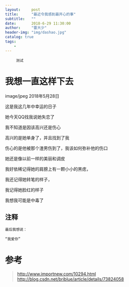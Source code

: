 ```yaml
---
layout:     post
title:      "最近令我感到最开心的事"
subtitle:   ""
date:       2018-6-29 11:30:00
author:     "雷大少"
header-img: "img/dashao.jpg"
catalog: true
tags:
    - 
---
```




         测试
# 我想一直这样下去

 image/jpeg
2018年5月28日

这是我这几年中幸运的日子

她今天QQ找我说她失恋了

我不知道是因该高兴还是伤心

高兴的是她单身了，并且找到了我

伤心的是他被那个渣男伤到了，我该如何弥补他的伤口

她还是像以前一样的美丽和调皮

我好依稀记得她的肩膀上有一颗小小的黑痣，

我还记得她转笔的样子，

我记得她脸红的样子

我想我可能是中毒了

                  

## 注释
   

	
	最后我想说：
	
	“我爱你” 
      
# 参考

>  http://www.importnew.com/10294.html
> http://blog.csdn.net/briblue/article/details/73824058
